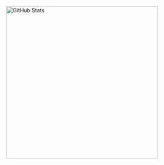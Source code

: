 <head>
    <meta charset="UTF-8">
    <title>Centered Image</title>
    <style>
        .centered-image {
            display: block;
            margin: 0 auto;
            width: 400px; /* Set the width of the image */
        }
    </style>
</head>
<body>
    <img class="centered-image" src="https://github-readme-stats.vercel.app/api?username=bellalongo&show_icons=true&theme=synthwave" alt="GitHub Stats">
</body>
</html>

<!--
**bellalongo/bellalongo** is a ✨ _special_ ✨ repository because its `README.md` (this file) appears on your GitHub profile.

Here are some ideas to get you started:

- 🔭 I’m currently working on ...
- 🌱 I’m currently learning ...
- 👯 I’m looking to collaborate on ...
- 🤔 I’m looking for help with ...
- 💬 Ask me about ...
- 📫 How to reach me: ...
- 😄 Pronouns: ...
- ⚡ Fun fact: ...
-->
